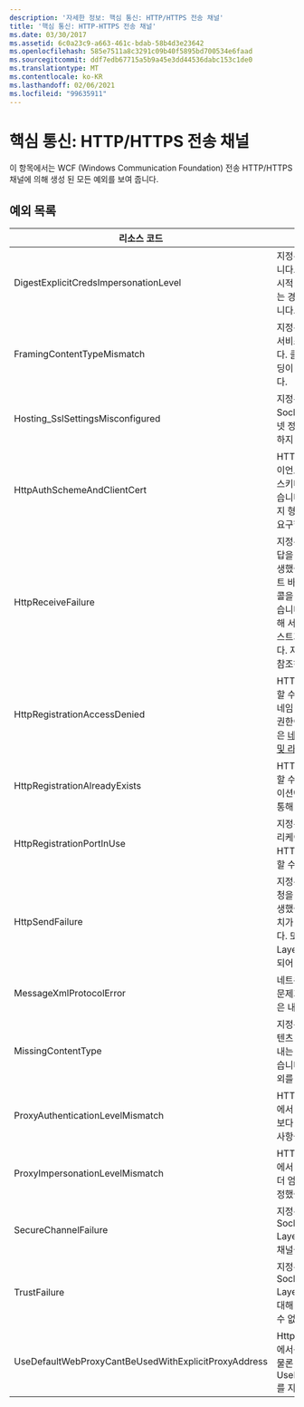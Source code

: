 ```yaml
---
description: '자세한 정보: 핵심 통신: HTTP/HTTPS 전송 채널'
title: '핵심 통신: HTTP-HTTPS 전송 채널'
ms.date: 03/30/2017
ms.assetid: 6c0a23c9-a663-461c-bdab-58b4d3e23642
ms.openlocfilehash: 585e7511a8c3291c09b40f5895bd700534e6faad
ms.sourcegitcommit: ddf7edb67715a5b9a45e3dd44536dabc153c1de0
ms.translationtype: MT
ms.contentlocale: ko-KR
ms.lasthandoff: 02/06/2021
ms.locfileid: "99635911"
---
```

# <a name="core-communications-httphttps-transport-channels"></a>핵심 통신: HTTP/HTTPS 전송 채널

이 항목에서는 WCF (Windows Communication Foundation) 전송 HTTP/HTTPS 채널에 의해 생성 된 모든 예외를 보여 줍니다.  
  
## <a name="exception-list"></a>예외 목록  
  
|리소스 코드|리소스 문자열|  
|-------------------|---------------------|  
|DigestExplicitCredsImpersonationLevel|지정된 가장 수준을 지정했습니다. HTTP Digest 인증은 명시적 자격 증명을 통해 사용되는 경우 '가장' 수준만 지원합니다.|  
|FramingContentTypeMismatch|지정된 콘텐츠 형식이 지정된 서비스에서 지원되지 않습니다. 클라이언트와 서비스 바인딩이 일치하지 않을 수 있습니다.|  
|Hosting_SslSettingsMisconfigured|지정된 서비스에 대한 Secure Sockets Layer 설정이 인터넷 정보 서비스의 설정과 일치하지 않습니다.|  
|HttpAuthSchemeAndClientCert|HTTPS 수신기 팩터리가 클라이언트 인증서 및 지정된 인증 스키마를 요구하도록 구성되었습니다. 그러나, 한 번에 한 가지 형태의 클라이언트 인증만 요구할 수 있습니다.|  
|HttpReceiveFailure|지정된 대상에 대한 HTTP 응답을 수신하는 동안 오류가 발생했습니다. 서비스 엔드포인트 바인딩에서 HTTP 프로토콜을 사용하지 않고 있을 수 있습니다. 또한 서비스 종료로 인해 서버에서 HTTP 요청 컨텍스트가 종료되었을 수 있습니다. 자세한 내용은 서버 로그를 참조하십시오.|  
|HttpRegistrationAccessDenied|HTTP가 지정된 URL을 등록할 수 없습니다. 프로세스에이 네임 스페이스에 대 한 액세스 권한이 없습니다 (자세한 내용은 [네임 스페이스 예약, 등록 및 라우팅](/windows/desktop/http/namespace-reservations-registrations-and-routing) 참조).|  
|HttpRegistrationAlreadyExists|HTTP가 지정된 URL을 등록할 수 없습니다. 다른 애플리케이션에서 이미 HTTP.SYS를 통해 이 URL을 등록했습니다.|  
|HttpRegistrationPortInUse|지정된 TCP 포트를 다른 애플리케이션에서 사용 중이므로 HTTP가 지정된 URL을 등록할 수 없습니다.|  
|HttpSendFailure|지정된 대상에 대한 HTTP 요청을 수행하는 동안 오류가 발생했습니다. 보안 바인딩 불일치가 원인이 아닌지 확인합니다. 또한 Secure Sockets Layer에 대해 서비스가 구성되어 있지 않은지 확인합니다.|  
|MessageXmlProtocolError|네트워크에서 수신한 XML에 문제가 있습니다. 자세한 내용은 내부 예외를 참조하십시오.|  
|MissingContentType|지정된 대상에 대한 요청에 콘텐츠 형식이 없다는 것을 나타내는 오류를 수신자가 반환했습니다. 자세한 내용은 내부 예외를 참조하세요.|  
|ProxyAuthenticationLevelMismatch|HTTP 프록시 인증 자격 증명에서 대상 서버 인증 요구 사항보다 더 엄격한 상호 인증 요구 사항을 지정했습니다.|  
|ProxyImpersonationLevelMismatch|HTTP 프록시 인증 자격 증명에서 대상 서버 인증 제한보다 더 엄격한 가장 수준 제한을 지정했습니다.|  
|SecureChannelFailure|지정된 권한을 지닌 Secure Socket Layer/Transport Layer Security에 대해 보안 채널을 설정할 수 없습니다.|  
|TrustFailure|지정된 권한을 지닌 Secure Socket Layer/ Transport Layer Security 보안 채널에 대해 트러스트 관계를 설정할 수 없습니다.|  
|UseDefaultWebProxyCantBeUsedWithExplicitProxyAddress|HttpTransportBinding 요소에서는 명시적 프록시 주소는 물론 UseDefaultWebProxy=true를 지정할 수 없습니다.|
